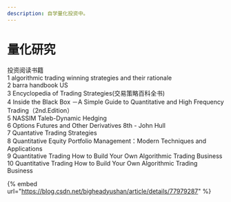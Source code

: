 ```yaml
---
description: 自学量化投资中。
---
```


# 量化研究



投资阅读书籍   
1 algorithmic trading winning strategies and their rationale   
2 barra handbook US   
3 Encyclopedia of Trading Strategies\(交易策略百科全书\)   
4 Inside the Black Box －A Simple Guide to Quantitative and High Frequency Trading（2nd.Edition）   
5 NASSIM Taleb-Dynamic Hedging   
6 Options Futures and Other Derivatives 8th - John Hull   
7 Quantative Trading Strategies   
8 Quantitative Equity Portfolio Management：Modern Techniques and Applications   
9 Quantitative Trading How to Build Your Own Algorithmic Trading Business   
10 Quantitative Trading How to Build Your Own Algorithmic Trading Business 



{% embed url="https://blog.csdn.net/bigheadyushan/article/details/77979287" %}

